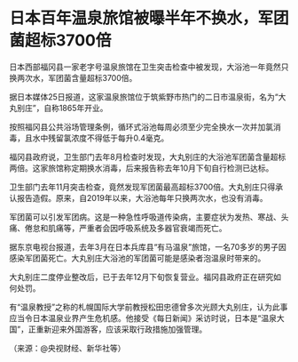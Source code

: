 # 日本百年温泉旅馆被曝半年不换水，军团菌超标3700倍

日本西部福冈县一家老字号温泉旅馆在卫生突击检查中被发现，大浴池一年竟然只换两次水，军团菌含量超标3700倍。

据日本媒体25日报道，这家温泉旅馆位于筑紫野市热门的二日市温泉街，名为“大丸别庄”，自称1865年开业。

按照福冈县公共浴场管理条例，循环式浴池每周必须至少完全换水一次并加氯消毒，且水中残留氯浓度不得低于每升0.4毫克。

福冈县政府说，卫生部门去年8月检查时发现，大丸别庄的大浴池军团菌含量超标两倍。这家旅馆称定期换水消毒，后来报告称去年10月下旬自行检测已达标。

卫生部门去年11月突击检查，竟然发现军团菌最高超标3700倍。大丸别庄只得承认报告造假。原来，自2019年以来，大浴池每年只换两次水，也没有消毒。

军团菌可以引发军团病。这是一种急性呼吸道传染病，主要症状为发热、寒战、头痛、倦怠和肌痛等，严重者会因呼吸系统及多器官衰竭而死亡。

据东京电视台报道，去年3月在日本兵库县“有马温泉”旅馆，一名70多岁的男子因感染军团菌死亡。大丸别庄大浴池的军团菌可能是感染者泡温泉时带来的。

大丸别庄二度停业整改后，已于去年12月下旬恢复营业。福冈县政府正在研究如何处罚。

有“温泉教授”之称的札幌国际大学前教授松田忠德曾多次光顾大丸别庄，认为此事应当令日本温泉业界产生危机感。他接受《每日新闻》采访时说，日本是“温泉大国”，正重新迎来外国游客，应该采取行政措施加强管理。

（来源：@央视财经、新华社等）

​

